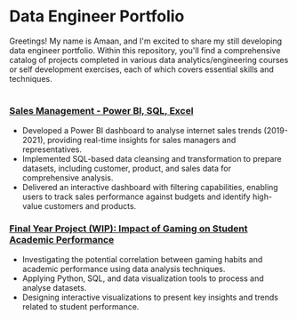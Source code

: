 # Data Engineer Portfolio

Greetings! My name is Amaan, and I'm excited to share my still developing data engineer portfolio. Within this repository, you'll find a comprehensive catalog of projects completed in various data analytics/engineering courses or self development exercises, each of which covers essential skills and techniques.
#
### [Sales Management - Power BI, SQL, Excel](https://github.com/AmaanK03/Sales-Management)

- Developed a Power BI dashboard to analyse internet sales trends (2019-2021), providing real-time insights for sales managers and representatives.
- Implemented SQL-based data cleansing and transformation to prepare datasets, including customer, product, and sales data for comprehensive analysis.
- Delivered an interactive dashboard with filtering capabilities, enabling users to track sales performance against budgets and identify high-value customers and products.

### [Final Year Project (WIP): Impact of Gaming on Student Academic Performance]()
- Investigating the potential correlation between gaming habits and academic performance using data analysis techniques.
- Applying Python, SQL, and data visualization tools to process and analyse datasets.
- Designing interactive visualizations to present key insights and trends related to student performance.
